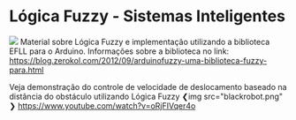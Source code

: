 # Lógica Fuzzy - Sistemas Inteligentes
![](images/blackrobot.png)
Material sobre Lógica Fuzzy e implementação utilizando a biblioteca EFLL para o Arduino. Informações sobre a biblioteca no link:
https://blog.zerokol.com/2012/09/arduinofuzzy-uma-biblioteca-fuzzy-para.html

Veja demonstração do controle de velocidade de deslocamento baseado na distância do obstáculo utilizando Lógica Fuzzy
❮img src="blackrobot.png" ❯
https://www.youtube.com/watch?v=oRjFIVqer4o


